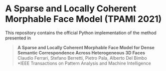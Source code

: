# A Sparse and Locally Coherent Morphable Face Model (TPAMI 2021)

This repository contains the official Python implementation of the method presented in

> **A Sparse and Locally Coherent Morphable Face Model for Dense Semantic Correspondence Across Heterogeneous 3D Faces** <br>
> Claudio Ferrari, Stefano Berretti, Pietro Pala, Alberto Del Bimbo <br>
> *IEEE Transactions on Pattern Analysis and Machine Intelligence  